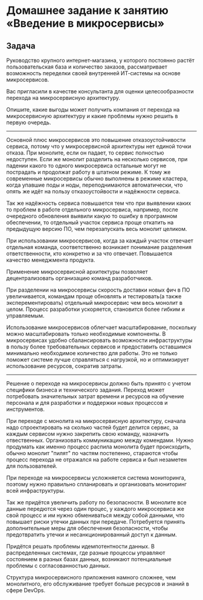 # Домашнее задание к занятию «Введение в микросервисы»

## Задача

Руководство крупного интернет-магазина, у которого постоянно растёт пользовательская база и количество заказов, рассматривает возможность переделки своей внутренней   ИТ-системы на основе микросервисов. 

Вас пригласили в качестве консультанта для оценки целесообразности перехода на микросервисную архитектуру. 

Опишите, какие выгоды может получить компания от перехода на микросервисную архитектуру и какие проблемы нужно решить в первую очередь.

---

Основной плюс микросервисов это повышение отказоустойчивости сервиса, потому что у микросервисной архитектуры нет единой точки отказа. При монолите, если он падает, то сервис полностью недоступен. Если же монолит разделить на несколько сервисов, при падении какого то одного микросервиса остальные могут не пострадать и продолжат работу в штатном режиме. К тому же современные микросервисы обычно выполнены в режиме кластера, когда упавшие поды и ноды, переподнимаются автоматически, что опять же идёт на пользу отказоустойвости и надёжности сервиса.

Так же надёжность сервиса повышается тем что при выявлении каких то проблем в работе отдельного микросервиса, например, после очередного обновления выявили какую то ошибку в програмном обеспечении, то отдельный участок сервиса проще откатить на предыдущую версию ПО, чем перезапускать весь монолит целиком.

При использовании микросервисов, когда за каждый участок отвечает отдельная команда, соответственно возникает понимание разделения ответственности, кто конкретно и за что отвечает. Повышается качество менеджмента продукта. 

Применение микросервисной архитектуры позволяет децентрализовать организацию команд разработчиков.

При разделении на микросервисы скорость доставки новых фич в ПО увеличивается, командам проще обновлять и тестировать(а также эксперементировать) отдельный микросервис чем весь монолит в целом. Процесс разработки ускоряется, становится более гибким и управляемым. 

Использование микросервисов облегчает масштабирование, поскольку можно масштабировать только необходимые компоненты.
В микросервисах удобно сбалансировать возможности инфраструктуры в пользу более требовательных сервисов и предоставить оставшимся минимально необходимое количество для работы. Это не только поможет системе лучше справляться с нагрузкой, но и оптимизирует использование ресурсов, сократив затраты.

___

Решение о переходе на микросервисы должно быть принято с учетом специфики бизнеса и технического задания. Переход может потребовать значительных затрат времени и ресурсов на обучение персонала и для разработки и поддержки новых процессов и инструментов. 

При переходе с монолита на микросервисную архитектуру, сначала надо спроектировать на сколько частей будет делится сервис, за каждым сервисом нужно закрепить свою команду, назначить отвественных. Организовать коммуникацию между комендами. Нужно продумать как именно процесс распила монолита будет происходить, обычно монолит "пилят" по частям постепенно, стараются чтобы процесс перехода не отражался на работе сервиса и был незаметен для пользователей. 

При переходе на микросервисы усложняется система мониторинга, поэтому нужно правильно спланировать и организовать мониторинг всей инфраструктуры.

Так же придётся увеличить работу по безопасности. В монолите все данные передются через один процес, у каждого микросервиса же свой процесс и им нужно обмениваться между собой данными, что повышает риски утечки данных при передаче. Потребуется принять дополнительные меры для обеспечения безопасности, чтобы предотвратить утечки и несанкционированный доступ к данным.

Придётся решать проблемы идемпотентности данных. В распределенных системах, где разные процессы управляют состоянием в разных базах данных, возникают потенциальные проблемы с согласованностью данных.

Структура микросервисного приложения намного сложнее, чем монолитного, его обслуживание требует больше ресурсов и знаний в сфере DevOps.
